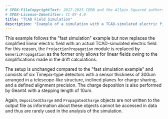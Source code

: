 ```yaml
---
# SPDX-FileCopyrightText: 2017-2025 CERN and the Allpix Squared authors
# SPDX-License-Identifier: CC-BY-4.0
title: "TCAD Field Simulation"
description: "Example of a simulation with a TCAD-simulated electric field"
---
```


This example follows the "fast simulation" example but now replaces the simplified linear electric field with an actual TCAD-simulated electric field. For this reason, the `ProjectionPropagation` module is replaced by `GenericPropagation` as the former only allows for linear fields owing to the simplifications made in the drift calculations.

The setup is unchanged compared to the "fast simulation example" and consists of six Timepix-type detectors with a sensor thickness of 300um arranged in a telescope-like structure, inclined planes for charge sharing, and a defined alignment precision. The charge deposition is also performed by Geant4 with a stepping length of 10um.

Again, `DepositedCharge` and `PropagatedCharge` objects are not written to the output file as information about these objects cannot be accessed in data and thus are rarely used in the analysis of the simulation.
